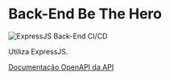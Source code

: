 # Back-End Be The Hero

![ExpressJS Back-End CI/CD](https://github.com/NatanNMB15/semanaomnistack11/workflows/ExpressJS%20Back-End%20CI/CD/badge.svg?branch=backend)

Utiliza ExpressJS.

[Documentação OpenAPI da API](https://petstore.swagger.io/?url=https://be-the-hero-275300.appspot.com.storage.googleapis.com/openapi/openapi-appengine.yaml)
